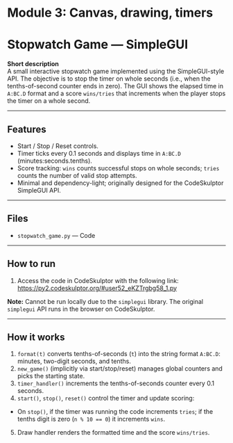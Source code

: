 # **Module 3: Canvas, drawing, timers**

# Stopwatch Game — SimpleGUI

**Short description**  
A small interactive stopwatch game implemented using the SimpleGUI-style API. The objective is to stop the timer on whole seconds (i.e., when the tenths-of-second counter ends in zero). The GUI shows the elapsed time in `A:BC.D` format and a score `wins/tries` that increments when the player stops the timer on a whole second.

---

## Features
- Start / Stop / Reset controls.  
- Timer ticks every 0.1 seconds and displays time in `A:BC.D` (minutes:seconds.tenths).  
- Score tracking: `wins` counts successful stops on whole seconds; `tries` counts the number of valid stop attempts.  
- Minimal and dependency-light; originally designed for the CodeSkulptor SimpleGUI API.

---

## Files
- `stopwatch_game.py` — Code  

---

## How to run

1. Access the code in CodeSkulptor with the following link: https://py2.codeskulptor.org/#user52_eKZTrgbg58_1.py

**Note:** Cannot be run locally due to the `simplegui` library. The original `simplegui` API runs in the browser on CodeSkulptor.

---

## How it works

1. `format(t)` converts tenths-of-seconds (`t`) into the string format `A:BC.D`: minutes, two-digit seconds, and tenths.
2. `new_game()` (implicitly via start/stop/reset) manages global counters and picks the starting state.
3. `timer_handler()` increments the tenths-of-seconds counter every 0.1 seconds.
4. `start()`, `stop()`, `reset()` control the timer and update scoring:
  * On `stop()`, if the timer was running the code increments `tries`; if the tenths digit is zero (`n % 10 == 0`) it increments `wins`.
5. Draw handler renders the formatted time and the score `wins/tries`.
